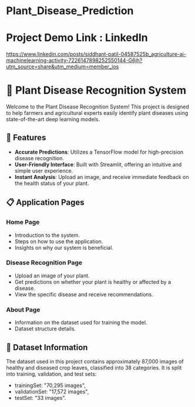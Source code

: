 # Plant_Disease_Prediction

# Project Demo Link : LinkedIn
https://www.linkedin.com/posts/siddhant-patil-04587525b_agriculture-ai-machinelearning-activity-7226147898252550144-G6jh?utm_source=share&utm_medium=member_ios

# 🌿 Plant Disease Recognition System

Welcome to the Plant Disease Recognition System! This project is designed to help farmers and agricultural experts easily identify plant diseases using state-of-the-art deep learning models.

## 🚀 Features

- **Accurate Predictions**: Utilizes a TensorFlow model for high-precision disease recognition.
- **User-Friendly Interface**: Built with Streamlit, offering an intuitive and simple user experience.
- **Instant Analysis**: Upload an image, and receive immediate feedback on the health status of your plant.

## 📋 Application Pages

### Home Page

- Introduction to the system.
- Steps on how to use the application.
- Insights on why our system is beneficial.

### Disease Recognition Page

- Upload an image of your plant.
- Get predictions on whether your plant is healthy or affected by a disease.
- View the specific disease and receive recommendations.

### About Page

- Information on the dataset used for training the model.
- Dataset structure details.

## 📖 Dataset Information

The dataset used in this project contains approximately 87,000 images of healthy and diseased crop leaves, classified into 38 categories. It is split into training, validation, and test sets:

- trainingSet: "70,295 images",
- validationSet: "17,572 images",
- testSet: "33 images".



